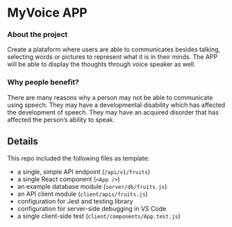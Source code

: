 # MyVoice APP

### About the project
Create a plataform where users are able to communicates besides talking, selecting words or pictures to represent what it is in their minds. The APP will be able to display the thoughts through voice speaker as well. 

### Why people benefit?
There are many reasons why a person may not be able to communicate using speech. They may have a developmental disability which has affected the development of speech. They may have an acquired disorder that has affected the person’s ability to speak.

## Details

This repo included the following files as template:
* a single, simple API endpoint (`/api/v1/fruits`)
* a single React component (`<App />`)
* an example database module (`server/db/fruits.js`)
* an API client module (`client/apis/fruits.js`)
* configuration for Jest and testing library
* configuration for server-side debugging in VS Code
* a single client-side test (`client/components/App.test.js`)
